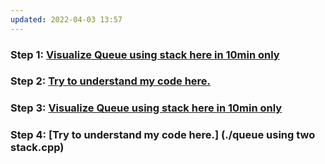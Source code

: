 ```yaml
---
updated: 2022-04-03 13:57
---
```

### **Step 1:** [Visualize Queue using stack here in 10min only](https://youtu.be/ma1S6vtkw9I)

### **Step 2:** [Try to understand my code here.](./Queue_Stack.java)


### **Step 3:** [Visualize Queue using stack here in 10min only](https://www.youtube.com/watch?v=iEwX3XA5SDo)

### **Step 4:** [Try to understand my code here.] (./queue using two stack.cpp)